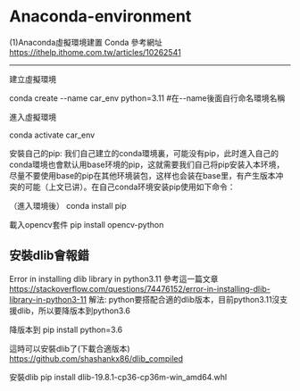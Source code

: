 # Anaconda-environment

(1)Anaconda虛擬環境建置 Conda
參考網址  https://ithelp.ithome.com.tw/articles/10262541

------------------------------------------------------------

建立虛擬環境

conda create --name car_env python=3.11 #在--name後面自行命名環境名稱

進入虛擬環境

conda activate car_env

安裝自己的pip: 
我们自己建立的conda環境裏，可能没有pip，此时進入自己的conda環境也會默认用base环境的pip，这就需要我们自己将pip安装入本环境，尽量不要使用base的pip在其他环境装包，这样也会装在base里，有产生版本冲突的可能（上文已讲）。在自己conda环境安装pip使用如下命令：

（進入環境後）
 conda install pip

載入opencv套件
pip install opencv-python

安裝dlib會報錯
------------------------------------------------------------

Error in installing dlib library in python3.11
參考這一篇文章 https://stackoverflow.com/questions/74476152/error-in-installing-dlib-library-in-python3-11
解法: python要搭配合適的dlib版本，目前python3.11沒支援dlib，所以要降版本到python3.6

降版本到 pip install python=3.6

這時可以安裝dlib了(下載合適版本)
https://github.com/shashankx86/dlib_compiled


安裝dlib
pip install dlib-19.8.1-cp36-cp36m-win_amd64.whl





